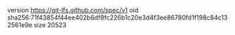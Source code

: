 version https://git-lfs.github.com/spec/v1
oid sha256:71f43854f44ee402b6df8fc226b1c20e3d4f3ee86780fd1f198c84c132561e9e
size 20523
